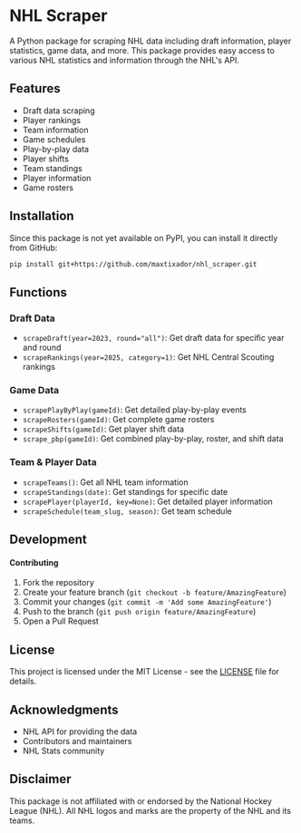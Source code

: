 # NHL Scraper

A Python package for scraping NHL data including draft information, player statistics, game data, and more. This package provides easy access to various NHL statistics and information through the NHL's API.

## Features

- Draft data scraping
- Player rankings
- Team information
- Game schedules
- Play-by-play data
- Player shifts
- Team standings
- Player information
- Game rosters

## Installation

Since this package is not yet available on PyPI, you can install it directly from GitHub:
```bash
pip install git+https://github.com/maxtixador/nhl_scraper.git
```


## Functions

### Draft Data
- `scrapeDraft(year=2023, round="all")`: Get draft data for specific year and round
- `scrapeRankings(year=2025, category=1)`: Get NHL Central Scouting rankings

### Game Data
- `scrapePlayByPlay(gameId)`: Get detailed play-by-play events
- `scrapeRosters(gameId)`: Get complete game rosters
- `scrapeShifts(gameId)`: Get player shift data
- `scrape_pbp(gameId)`: Get combined play-by-play, roster, and shift data

### Team & Player Data
- `scrapeTeams()`: Get all NHL team information
- `scrapeStandings(date)`: Get standings for specific date
- `scrapePlayer(playerId, key=None)`: Get detailed player information
- `scrapeSchedule(team_slug, season)`: Get team schedule


## Development

#### Contributing
1. Fork the repository
2. Create your feature branch (`git checkout -b feature/AmazingFeature`)
3. Commit your changes (`git commit -m 'Add some AmazingFeature'`)
4. Push to the branch (`git push origin feature/AmazingFeature`)
5. Open a Pull Request

## License

This project is licensed under the MIT License - see the [LICENSE](LICENSE) file for details.

## Acknowledgments

- NHL API for providing the data
- Contributors and maintainers
- NHL Stats community

## Disclaimer

This package is not affiliated with or endorsed by the National Hockey League (NHL). All NHL logos and marks are the property of the NHL and its teams.